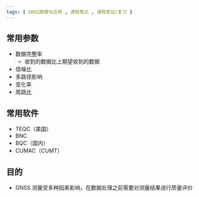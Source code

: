 ```yaml
---
tags: [ GNSS原理与应用 , 课程笔记 , 课程笔记/复习 ]
---
```

## 常用参数
- 数据完整率
	- 收到的数据比上期望收到的数据
- 信噪比
- 多路径影响
- 变化率
- 周跳比
## 常用软件
- TEQC（美国）
- BNC
- BQC（国内）
- CUMAC（CUMT）
## 目的
- GNSS 测量受多种因素影响，在数据处理之前需要对测量结果进行质量评价